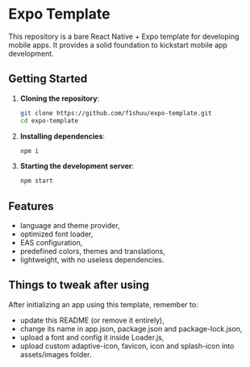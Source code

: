 # Expo Template

This repository is a bare React Native + Expo template for developing mobile apps. It provides a solid foundation to kickstart mobile app development.

## Getting Started

1. **Cloning the repository**:
    ```sh
    git clone https://github.com/f1shuu/expo-template.git
    cd expo-template
    ```

2. **Installing dependencies**:
    ```sh
    npm i
    ```

3. **Starting the development server**:
    ```sh
    npm start
    ```

## Features

- language and theme provider,
- optimized font loader,
- EAS configuration,
- predefined colors, themes and translations,
- lightweight, with no useless dependencies.

## Things to tweak after using

After initializing an app using this template, remember to:

- update this README (or remove it entirely),
- change its name in app.json, package.json and package-lock.json,
- upload a font and config it inside Loader.js,
- upload custom adaptive-icon, favicon, icon and splash-icon into assets/images folder.